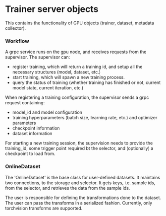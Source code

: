# Trainer server objects

This contains the functionality of GPU objects (trainer, dataset, metadata collector).

### Workflow

A grpc service runs on the gpu node, and receives requests from the supervisor. The supervisor can:
* register training, which will return a training id, and setup all the necessary structures (model, dataset, etc.)
* start training, which will spawn a new training process.
* query the status of training (whether training has finished or not, current model state, current iteration, etc.)

When registering a training configuration, the supervisor sends a grpc request containing:
* model_id and model configuration
* training hyperparameters (batch size, learning rate, etc.) and optimizer parameters
* checkpoint information
* dataset information

For starting a new training session, the supervision needs to provide the training_id, some trigger point required bt the selector,  and (optionally) a checkpoint to load from.

### OnlineDataset

The 'OnlineDataset' is the base class for user-defined datasets. It maintains two connections, to the storage and selector. It gets keys, i.e. sample ids, from the selector, and retrieves the data from the sample ids.

The user is responsible for defining the transformations done to the dataset. The user can pass the transforms in a serialized fashion. Currently, only torchvision transforms are supported.